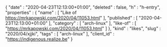 {
  "date" : "2020-04-23T12:13:00+01:00",
  "deleted" : false,
  "h" : "h-entry",
  "properties" : {
    "name" : [ "Like of https://mrkapowski.com/2020/04/11053.html" ],
    "published" : [ "2020-04-23T12:13:00+01:00" ],
    "category" : [ "arch-linux" ],
    "like-of" : [ "https://mrkapowski.com/2020/04/11053.html" ]
  },
  "kind" : "likes",
  "slug" : "2020/04/xjjki",
  "tags" : [ "arch-linux" ],
  "client_id" : "https://indigenous.realize.be"
}
